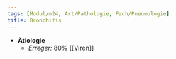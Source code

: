 ```yaml
---
tags: [Modul/m24, Art/Pathologie, Fach/Pneumologie]
title: Bronchitis
---
```

- **Ätiologie**
	- *Erreger:* 80% [[Viren]]